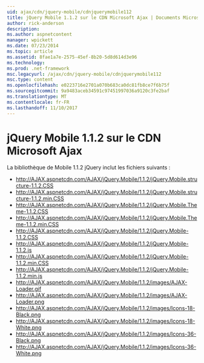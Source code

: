 ```yaml
---
uid: ajax/cdn/jquery-mobile/cdnjquerymobile112
title: jQuery Mobile 1.1.2 sur le CDN Microsoft Ajax | Documents Microsoft
author: rick-anderson
description: 
ms.author: aspnetcontent
manager: wpickett
ms.date: 07/23/2014
ms.topic: article
ms.assetid: 8fae1a7e-2575-45ef-8b20-5d8d614d3e96
ms.technology: 
ms.prod: .net-framework
msc.legacyurl: /ajax/cdn/jquery-mobile/cdnjquerymobile112
msc.type: content
ms.openlocfilehash: e0223716e2701a070b683ca0dc81fb8ce7f6b75f
ms.sourcegitcommit: 9a9483aceb34591c97451997036a9120c3fe2baf
ms.translationtype: MT
ms.contentlocale: fr-FR
ms.lasthandoff: 11/10/2017
---
```

<a name="jquery-mobile-112-on-the-microsoft-ajax-cdn"></a>jQuery Mobile 1.1.2 sur le CDN Microsoft Ajax
====================
La bibliothèque de Mobile 1.1.2 jQuery inclut les fichiers suivants :

- http://AJAX.aspnetcdn.com/AJAX/jQuery.Mobile/1.1.2/jQuery.Mobile.structure-1.1.2.CSS
- http://AJAX.aspnetcdn.com/AJAX/jQuery.Mobile/1.1.2/jQuery.Mobile.structure-1.1.2.min.CSS
- http://AJAX.aspnetcdn.com/AJAX/jQuery.Mobile/1.1.2/jQuery.Mobile.Theme-1.1.2.CSS
- http://AJAX.aspnetcdn.com/AJAX/jQuery.Mobile/1.1.2/jQuery.Mobile.Theme-1.1.2.min.CSS
- http://AJAX.aspnetcdn.com/AJAX/jQuery.Mobile/1.1.2/jQuery.Mobile-1.1.2.CSS
- http://AJAX.aspnetcdn.com/AJAX/jQuery.Mobile/1.1.2/jQuery.Mobile-1.1.2.js
- http://AJAX.aspnetcdn.com/AJAX/jQuery.Mobile/1.1.2/jQuery.Mobile-1.1.2.min.CSS
- http://AJAX.aspnetcdn.com/AJAX/jQuery.Mobile/1.1.2/jQuery.Mobile-1.1.2.min.js
- http://AJAX.aspnetcdn.com/AJAX/jQuery.Mobile/1.1.2/images/AJAX-Loader.gif
- http://AJAX.aspnetcdn.com/AJAX/jQuery.Mobile/1.1.2/images/AJAX-Loader.png
- http://AJAX.aspnetcdn.com/AJAX/jQuery.Mobile/1.1.2/images/Icons-18-Black.png
- http://AJAX.aspnetcdn.com/AJAX/jQuery.Mobile/1.1.2/images/Icons-18-White.png
- http://AJAX.aspnetcdn.com/AJAX/jQuery.Mobile/1.1.2/images/Icons-36-Black.png
- http://AJAX.aspnetcdn.com/AJAX/jQuery.Mobile/1.1.2/images/Icons-36-White.png
